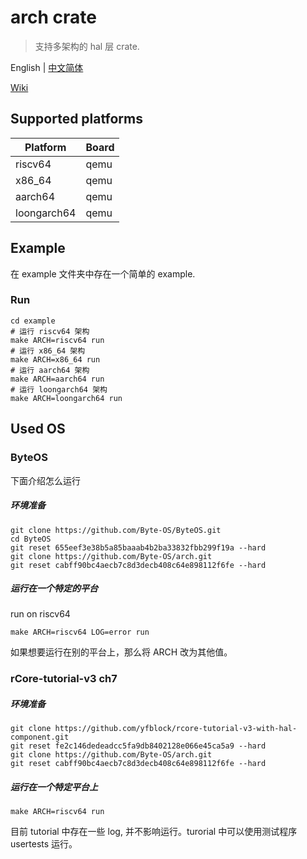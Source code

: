 # arch crate

> 支持多架构的 hal 层 crate.

English | [中文简体](./README.CN.md)

[Wiki](https://github.com/Byte-OS/polyhal/wiki)

## Supported platforms

| Platform | Board |
| ---      |  ---  |
| riscv64  | qemu |
| x86_64   | qemu |
| aarch64  | qemu |
| loongarch64 | qemu |


## Example

在 example 文件夹中存在一个简单的 example.

### Run

``` shell
cd example
# 运行 riscv64 架构
make ARCH=riscv64 run
# 运行 x86_64 架构
make ARCH=x86_64 run
# 运行 aarch64 架构
make ARCH=aarch64 run
# 运行 loongarch64 架构
make ARCH=loongarch64 run
```
## Used OS

### ByteOS

下面介绍怎么运行

##### 环境准备

```shell
git clone https://github.com/Byte-OS/ByteOS.git
cd ByteOS
git reset 655eef3e38b5a85baaab4b2ba33832fbb299f19a --hard
git clone https://github.com/Byte-OS/arch.git
git reset cabff90bc4aecb7c8d3decb408c64e898112f6fe --hard
```

##### 运行在一个特定的平台

run on riscv64

```shell
make ARCH=riscv64 LOG=error run
```

如果想要运行在别的平台上，那么将 ARCH 改为其他值。

### rCore-tutorial-v3 ch7

##### 环境准备

```shell
git clone https://github.com/yfblock/rcore-tutorial-v3-with-hal-component.git
git reset fe2c146dedeadcc5fa9db8402128e066e45ca5a9 --hard
git clone https://github.com/Byte-OS/arch.git
git reset cabff90bc4aecb7c8d3decb408c64e898112f6fe --hard
```

##### 运行在一个特定平台上

```shell
make ARCH=riscv64 run
```

目前 tutorial 中存在一些 log, 并不影响运行。turorial 中可以使用测试程序 usertests 运行。

